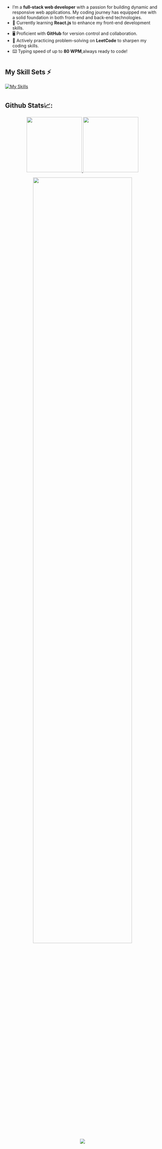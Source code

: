 
- I’m a **full-stack web developer** with a passion for building dynamic and responsive web applications. My coding journey has equipped me with a solid foundation in both front-end and back-end technologies.
- 🚀 Currently learning **React.js** to enhance my front-end development skills.
- 🖥️ Proficient with **GitHub** for version control and collaboration.
- 🧠 Actively practicing problem-solving on **LeetCode** to sharpen my coding skills.
- ⌨️ Typing speed of up to **80 WPM**,always ready to code!
#
## My Skill Sets ⚡
[![My Skills](https://skillicons.dev/icons?i=html,css,js,react,py,github,ai,bootstrip,npm,yarn,vite&perline=4)](https://skillicons.dev)

#
## Github Stats📈:
<p align="center">
    <a href="https://github.com/Javed-Malik">
        <img height="180em" src="https://github-readme-stats-git-masterrstaa-rickstaa.vercel.app/api?username=Javed-Malik&show_icons=true&theme=gotham&include_all_commits=true&count_private=true&hide_border=true"/>
        <img height="180em" src="https://github-readme-stats-eight-theta.vercel.app/api/top-langs/?username=Javed-Malik&langs_count=12&layout=compact&langs_count=8&theme=gotham&include_all_commits=true&count_private=true&hide_border=true" />
    </a>
</p>

<p align="center">
   <a href="https://github.com/arhamansari11"> 
     <img width="80%" src="https://github-readme-streak-stats.herokuapp.com/?user=Javed-Malik&show_icons=true&locale=en&layout=demo&theme=gotham&hide_border=true" /> 
   </a>  
 </p>

 <div align="center">
  <a href="https://github.com/Javed-Malik">
    <img src="https://quotes-github-readme.vercel.app/api?theme=dark">
  </a>
 </div> 
<br>

#
